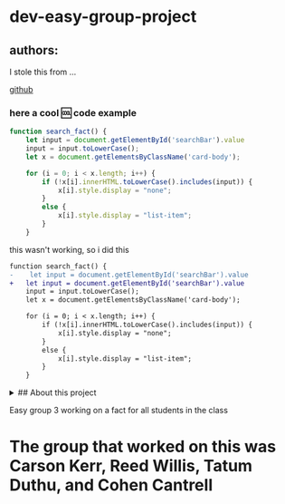 # dev-easy-group-project

## authors:

I stole this from ...

<a href="" target="">github</a> 

### here a cool :cool: code example

```javascript
function search_fact() {
    let input = document.getElementById('searchBar').value
    input = input.toLowerCase();
    let x = document.getElementsByClassName('card-body');

    for (i = 0; i < x.length; i++) {
        if (!x[i].innerHTML.toLowerCase().includes(input)) {
            x[i].style.display = "none";
        }
        else {
            x[i].style.display = "list-item";
        }
    }

```
this wasn't working, so i did this



```diff
function search_fact() {
-    let input = document.getElementById('searchBar').value
+   let input = document.getElementById('searchBar').value
    input = input.toLowerCase();
    let x = document.getElementsByClassName('card-body');

    for (i = 0; i < x.length; i++) {
        if (!x[i].innerHTML.toLowerCase().includes(input)) {
            x[i].style.display = "none";
        }
        else {
            x[i].style.display = "list-item";
        }
    }

```


<details>
  <summary>
    ## About this project
  </summary>
  - This was a class project to ... collab ..  data ... 
</details>

Easy group 3 working on a fact for all students in the class
# The group that worked on this was Carson Kerr, Reed Willis, Tatum Duthu, and Cohen Cantrell
